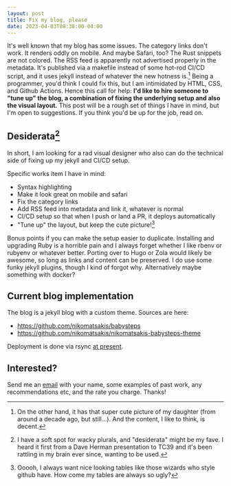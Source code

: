 ```yaml
---
layout: post
title: Fix my blog, please
date: 2023-04-03T08:38:00-04:00
---
```


It's well known that my blog has some issues. The category links don't work. It renders oddly on mobile. And maybe Safari, too? The Rust snippets are not colored. The RSS feed is apparently not advertised properly in the metadata. It's published via a makefile instead of some hot-rod CI/CD script, and it uses jekyll instead of whatever the new hotness is.[^but] Being a programmer, you'd think I could fix this, but I am intimidated by HTML, CSS, and Github Actions. Hence this call for help: **I'd like to hire someone to "tune up" the blog, a combination of fixing the underlying setup and also the visual layout.** This post will be a rough set of things I have in mind, but I'm open to suggestions. If you think you'd be up for the job, read on.

[^but]: On the other hand, it has that super cute picture of my daughter (from around a decade ago, but still...). And the content, I like to think, is decent.

## Desiderata[^coolword]

In short, I am looking for a rad visual designer who also can do the technical side of fixing up my jekyll and CI/CD setup.

Specific works item I have in mind:

* Syntax highlighting
* Make it look great on mobile and safari
* Fix the category links
* Add RSS feed into metadata and link it, whatever is normal
* CI/CD setup so that when I push or land a PR, it deploys automatically
* "Tune up" the layout, but keep the cute picture![^tables]

[^tables]: Ooooh, I always want nice looking tables like those wizards who style github have. How come my tables are always so ugly?

[^coolword]: I have a soft spot for wacky plurals, and "desiderata" might be my fave.  I heard it first from a Dave Herman presentation to TC39 and it's been rattling in my brain ever since, wanting to be used.

Bonus points if you can make the setup easier to duplicate. Installing and upgrading Ruby is a horrible pain and I always forget whether I like rbenv or rubyenv or whatever better. Porting over to Hugo or Zola would likely be awesome, so long as links and content can be preserved. I do use some funky jekyll plugins, though I kind of forgot why. Alternatively maybe something with docker?

## Current blog implementation

The blog is a jekyll blog with a custom theme. Sources are here:

* https://github.com/nikomatsakis/babysteps
* https://github.com/nikomatsakis/nikomatsakis-babysteps-theme

Deployment is done via rsync [at present](https://github.com/nikomatsakis/babysteps/blob/8820df7df4ac5b888ea8adec95c5449750709d7b/babysteps/Makefile#L18).

## Interested?

Send me an [email] with your name, some examples of past work, any recommendations etc, and the rate you charge. Thanks!

[email]: mailto:niko@alum.mit.edu?subject=babysteps+to+beauty
